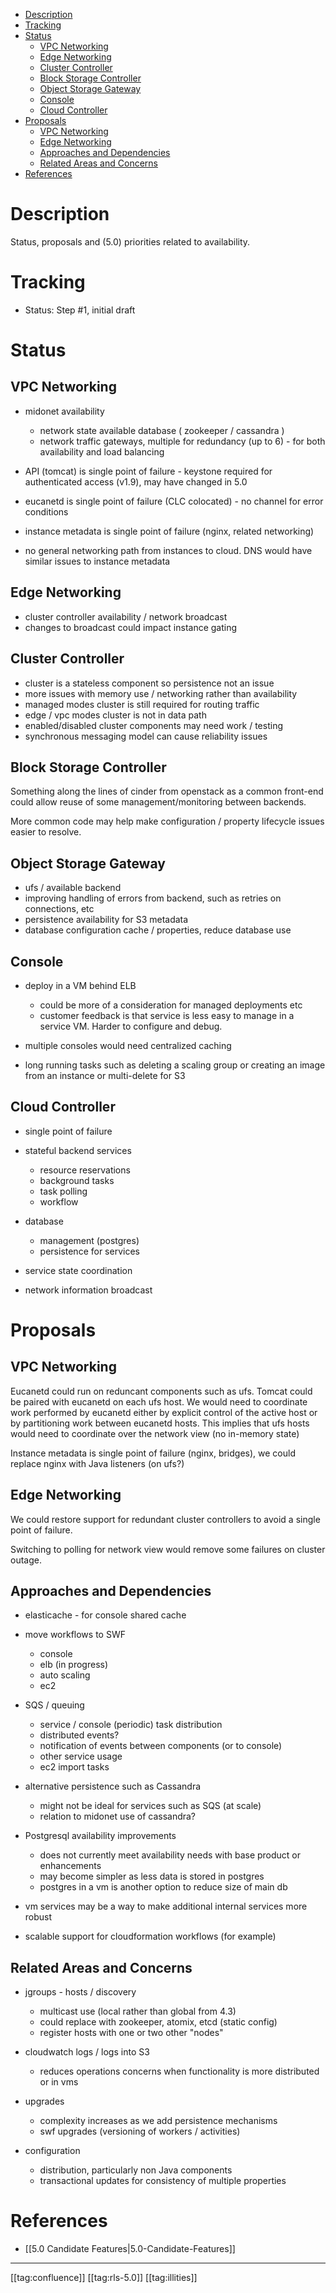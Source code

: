 * [Description](#description)
* [Tracking](#tracking)
* [Status](#status)
  * [VPC Networking](#vpc-networking)
  * [Edge Networking](#edge-networking)
  * [Cluster Controller](#cluster-controller)
  * [Block Storage Controller](#block-storage-controller)
  * [Object Storage Gateway](#object-storage-gateway)
  * [Console](#console)
  * [Cloud Controller](#cloud-controller)
* [Proposals](#proposals)
  * [VPC Networking](#vpc-networking)
  * [Edge Networking](#edge-networking)
  * [Approaches and Dependencies](#approaches-and-dependencies)
  * [Related Areas and Concerns](#related-areas-and-concerns)
* [References](#references)



# Description
Status, proposals and (5.0) priorities related to availability.


# Tracking

* Status: Step #1, initial draft


# Status

## VPC Networking

* midonet availability
    * network state available database ( zookeeper / cassandra )
    * network traffic gateways, multiple for redundancy (up to 6) - for both availability and load balancing

    
* API (tomcat) is single point of failure - keystone required for authenticated access (v1.9), may have changed in 5.0
* eucanetd is single point of failure (CLC colocated) - no channel for error conditions
* instance metadata is single point of failure (nginx, related networking)
* no general networking path from instances to cloud. DNS would have similar issues to instance metadata


## Edge Networking

* cluster controller availability / network broadcast
* changes to broadcast could impact instance gating


## Cluster Controller

* cluster is a stateless component so persistence not an issue
* more issues with memory use / networking rather than availability
* managed modes cluster is still required for routing traffic
* edge / vpc modes cluster is not in data path
* enabled/disabled cluster components may need work / testing
* synchronous messaging model can cause reliability issues


## Block Storage Controller
Something along the lines of cinder from openstack as a common front-end could allow reuse of some management/monitoring between backends.

More common code may help make configuration / property lifecycle issues easier to resolve.


## Object Storage Gateway

* ufs / available backend
* improving handling of errors from backend, such as retries on connections, etc 
* persistence availability for S3 metadata
* database configuration cache / properties, reduce database use


## Console

* deploy in a VM behind ELB
    * could be more of a consideration for managed deployments etc
    * customer feedback is that service is less easy to manage in a service VM. Harder to configure and debug.

    
* multiple consoles would need centralized caching 
* long running tasks such as deleting a scaling group or creating an image from an instance or multi-delete for S3


## Cloud Controller

* single point of failure
* stateful backend services
    * resource reservations
    * background tasks
    * task polling
    * workflow

    
* database
    * management (postgres)
    * persistence for services

    
* service state coordination
* network information broadcast


# Proposals

## VPC Networking
Eucanetd could run on reduncant components such as ufs. Tomcat could be paired with eucanetd on each ufs host. We would need to coordinate work performed by eucanetd either by explicit control of the active host or by partitioning work between eucanetd hosts. This implies that ufs hosts would need to coordinate over the network view (no in-memory state)

Instance metadata is single point of failure (nginx, bridges), we could replace nginx with Java listeners (on ufs?)


## Edge Networking
We could restore support for redundant cluster controllers to avoid a single point of failure.

Switching to polling for network view would remove some failures on cluster outage.


## Approaches and Dependencies

* elasticache - for console shared cache
* move workflows to SWF
    * console
    * elb (in progress)
    * auto scaling
    * ec2

    
* SQS / queuing
    * service / console (periodic) task distribution
    * distributed events?
    * notification of events between components (or to console)
    * other service usage
    * ec2 import tasks

    

    
* alternative persistence such as Cassandra
    * might not be ideal for services such as SQS (at scale)
    * relation to midonet use of cassandra?

    
* Postgresql availability improvements
    * does not currently meet availability needs with base product or enhancements
    * may become simpler as less data is stored in postgres
    * postgres in a vm is another option to reduce size of main db

    
* vm services may be a way to make additional internal services more robust
* scalable support for cloudformation workflows (for example) 


## Related Areas and Concerns

* jgroups - hosts / discovery
    * multicast use (local rather than global from 4.3)
    * could replace with zookeeper, atomix, etcd (static config)
    * register hosts with one or two other "nodes"

    
* cloudwatch logs / logs into S3
    * reduces operations concerns when functionality is more distributed or in vms

    
* upgrades
    * complexity increases as we add persistence mechanisms
    * swf upgrades (versioning of workers / activities)

    
* configuration
    * distribution, particularly non Java components
    * transactional updates for consistency of multiple properties

    


# References

* [[5.0 Candidate Features|5.0-Candidate-Features]]





*****

[[tag:confluence]]
[[tag:rls-5.0]]
[[tag:illities]]
